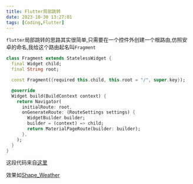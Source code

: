 ```yaml
---
title: Flutter局部跳转
date: 2023-10-30 13:27:01
tags: [Coding,Flutter]
---
```



`flutter`局部跳转的思路其实很简单,只需要在一个控件外创建一个根路由,仿照安卓的命名,我给这个路由起名叫`Fragment`
```dart
class Fragment extends StatelessWidget {
  final Widget child;
  final String root;

  const Fragment({required this.child, this.root = "/", super.key});

  @override
  Widget build(BuildContext context) {
    return Navigator(
      initialRoute: root,
      onGenerateRoute: (RouteSettings settings) {
        WidgetBuilder builder;
        builder = (context) => child;
        return MaterialPageRoute(builder: builder);
      },
    );
  }
}
```
这段代码来自[这里](https://github.com/57UU/Shape_Weather/blob/master/lib/WeatherUI/Control.dart)

效果如[Shape_Weather](https://57uu.github.io/Shape_Weather/)
